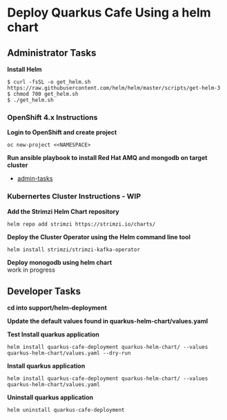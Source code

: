 # Deploy Quarkus Cafe Using a helm chart

## Administrator Tasks 
    
**Install Helm**
```
$ curl -fsSL -o get_helm.sh https://raw.githubusercontent.com/helm/helm/master/scripts/get-helm-3
$ chmod 700 get_helm.sh
$ ./get_helm.sh
```

### OpenShift 4.x Instructions 

**Login to OpenShift and create project**
```
oc new-project <<NAMESPACE>
```

**Run ansible playbook to install Red Hat AMQ and mongodb on target cluster**
* [admin-tasks](admin-tasks/README.md)


### Kubernertes Cluster Instructions - WIP
**Add the Strimzi Helm Chart repository**
```
helm repo add strimzi https://strimzi.io/charts/
```

**Deploy the Cluster Operator using the Helm command line tool**
```
helm install strimzi/strimzi-kafka-operator
```

**Deploy monogodb using helm chart**  
work in progress

## Developer Tasks 
**cd into support/helm-deployment**

**Update the default values found in quarkus-helm-chart/values.yaml** 

**Test Install quarkus application**
```
helm install quarkus-cafe-deployment quarkus-helm-chart/ --values quarkus-helm-chart/values.yaml --dry-run
```

**Install quarkus application**
```
helm install quarkus-cafe-deployment quarkus-helm-chart/ --values quarkus-helm-chart/values.yaml 
```
**Uninstall quarkus application**
```
helm uninstall quarkus-cafe-deployment
```